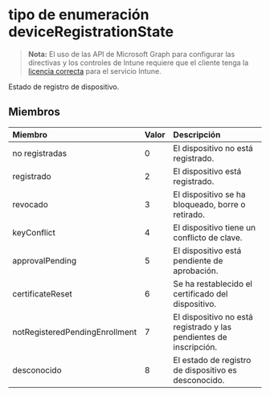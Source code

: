 # <a name="deviceregistrationstate-enum-type"></a>tipo de enumeración deviceRegistrationState

> **Nota:** El uso de las API de Microsoft Graph para configurar las directivas y los controles de Intune requiere que el cliente tenga la [licencia correcta](https://go.microsoft.com/fwlink/?linkid=839381) para el servicio Intune.

Estado de registro de dispositivo.
## <a name="members"></a>Miembros
|Miembro	|Valor|Descripción|
|:---|:---|:---|
|no registradas|0|El dispositivo no está registrado.|
|registrado|2|El dispositivo está registrado.|
|revocado|3|El dispositivo se ha bloqueado, borre o retirado.|
|keyConflict|4|El dispositivo tiene un conflicto de clave.|
|approvalPending|5|El dispositivo está pendiente de aprobación.|
|certificateReset|6|Se ha restablecido el certificado del dispositivo.|
|notRegisteredPendingEnrollment|7|El dispositivo no está registrado y las pendientes de inscripción.|
|desconocido|8|El estado de registro de dispositivo es desconocido.|



